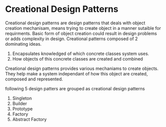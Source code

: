 # Creational Design Patterns

Creational design patterns are design patterns that deals with object creation mechanisam, means trying to create object in a manner sutaible for requirments.
Basic form of object creation could result in design problems or adds complexity in design.
Creational patterns composed of 2 dominating ideas.
1. Encapsulates knowledged of which concrete classes system uses.
2. How objects of this concrete classes are created and combined

Creational design patterns provides various mechaniams to create objects.
They help make a system independant of how this object are created, composed and represented.

following 5 design patters are grouped as creational design patterns
1. Singleton
2. Builder
3. Prototype
4. Factory
5. Abstract Factory 

